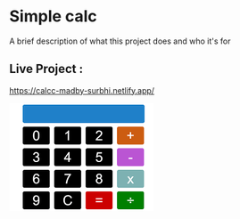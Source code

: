 
# Simple calc 

A brief description of what this project does and who it's for

## Live Project :

https://calcc-madby-surbhi.netlify.app/

<img src="download.png">
